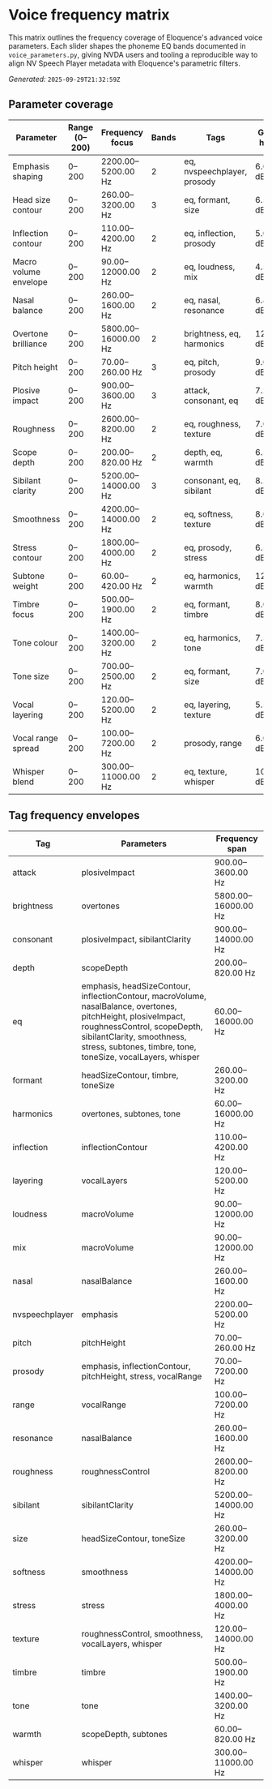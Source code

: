 # Voice frequency matrix

This matrix outlines the frequency coverage of Eloquence's advanced voice parameters. Each slider shapes the phoneme EQ bands documented in `voice_parameters.py`, giving NVDA users and tooling a reproducible way to align NV Speech Player metadata with Eloquence's parametric filters.

*Generated:* `2025-09-29T21:32:59Z`

## Parameter coverage

| Parameter | Range (0–200) | Frequency focus | Bands | Tags | Gain hint |
| --- | --- | --- | --- | --- | --- |
| Emphasis shaping | 0–200 | 2200.00–5200.00 Hz | 2 | eq, nvspeechplayer, prosody | 6.00 dB |
| Head size contour | 0–200 | 260.00–3200.00 Hz | 3 | eq, formant, size | 6.50 dB |
| Inflection contour | 0–200 | 110.00–4200.00 Hz | 2 | eq, inflection, prosody | 5.00 dB |
| Macro volume envelope | 0–200 | 90.00–12000.00 Hz | 2 | eq, loudness, mix | 4.50 dB |
| Nasal balance | 0–200 | 260.00–1600.00 Hz | 2 | eq, nasal, resonance | 6.80 dB |
| Overtone brilliance | 0–200 | 5800.00–16000.00 Hz | 2 | brightness, eq, harmonics | 12.00 dB |
| Pitch height | 0–200 | 70.00–260.00 Hz | 3 | eq, pitch, prosody | 9.00 dB |
| Plosive impact | 0–200 | 900.00–3600.00 Hz | 3 | attack, consonant, eq | 7.20 dB |
| Roughness | 0–200 | 2600.00–8200.00 Hz | 2 | eq, roughness, texture | 7.00 dB |
| Scope depth | 0–200 | 200.00–820.00 Hz | 2 | depth, eq, warmth | 6.50 dB |
| Sibilant clarity | 0–200 | 5200.00–14000.00 Hz | 3 | consonant, eq, sibilant | 8.20 dB |
| Smoothness | 0–200 | 4200.00–14000.00 Hz | 2 | eq, softness, texture | 8.00 dB |
| Stress contour | 0–200 | 1800.00–4000.00 Hz | 2 | eq, prosody, stress | 6.50 dB |
| Subtone weight | 0–200 | 60.00–420.00 Hz | 2 | eq, harmonics, warmth | 12.00 dB |
| Timbre focus | 0–200 | 500.00–1900.00 Hz | 2 | eq, formant, timbre | 8.00 dB |
| Tone colour | 0–200 | 1400.00–3200.00 Hz | 2 | eq, harmonics, tone | 7.50 dB |
| Tone size | 0–200 | 700.00–2500.00 Hz | 2 | eq, formant, size | 7.00 dB |
| Vocal layering | 0–200 | 120.00–5200.00 Hz | 2 | eq, layering, texture | 5.50 dB |
| Vocal range spread | 0–200 | 100.00–7200.00 Hz | 2 | prosody, range | 6.00 dB |
| Whisper blend | 0–200 | 300.00–11000.00 Hz | 2 | eq, texture, whisper | 10.00 dB |

## Tag frequency envelopes

| Tag | Parameters | Frequency span |
| --- | --- | --- |
| attack | plosiveImpact | 900.00–3600.00 Hz |
| brightness | overtones | 5800.00–16000.00 Hz |
| consonant | plosiveImpact, sibilantClarity | 900.00–14000.00 Hz |
| depth | scopeDepth | 200.00–820.00 Hz |
| eq | emphasis, headSizeContour, inflectionContour, macroVolume, nasalBalance, overtones, pitchHeight, plosiveImpact, roughnessControl, scopeDepth, sibilantClarity, smoothness, stress, subtones, timbre, tone, toneSize, vocalLayers, whisper | 60.00–16000.00 Hz |
| formant | headSizeContour, timbre, toneSize | 260.00–3200.00 Hz |
| harmonics | overtones, subtones, tone | 60.00–16000.00 Hz |
| inflection | inflectionContour | 110.00–4200.00 Hz |
| layering | vocalLayers | 120.00–5200.00 Hz |
| loudness | macroVolume | 90.00–12000.00 Hz |
| mix | macroVolume | 90.00–12000.00 Hz |
| nasal | nasalBalance | 260.00–1600.00 Hz |
| nvspeechplayer | emphasis | 2200.00–5200.00 Hz |
| pitch | pitchHeight | 70.00–260.00 Hz |
| prosody | emphasis, inflectionContour, pitchHeight, stress, vocalRange | 70.00–7200.00 Hz |
| range | vocalRange | 100.00–7200.00 Hz |
| resonance | nasalBalance | 260.00–1600.00 Hz |
| roughness | roughnessControl | 2600.00–8200.00 Hz |
| sibilant | sibilantClarity | 5200.00–14000.00 Hz |
| size | headSizeContour, toneSize | 260.00–3200.00 Hz |
| softness | smoothness | 4200.00–14000.00 Hz |
| stress | stress | 1800.00–4000.00 Hz |
| texture | roughnessControl, smoothness, vocalLayers, whisper | 120.00–14000.00 Hz |
| timbre | timbre | 500.00–1900.00 Hz |
| tone | tone | 1400.00–3200.00 Hz |
| warmth | scopeDepth, subtones | 60.00–820.00 Hz |
| whisper | whisper | 300.00–11000.00 Hz |

